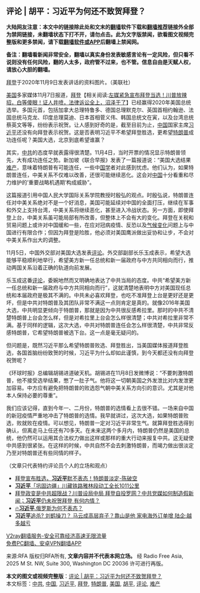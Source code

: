  <h2>评论 | 胡平：习近平为何还不致贺拜登？</h2> <p class="notice"><b>大陆网友注意：本文中的链接除此处和文末的<a href="https://github.com/bannedbook/fanqiang" >翻墙</a>软件下载和<a href="https://github.com/killgcd/justmysocks/blob/master/README.md">翻墙推荐</a>链接外全部为禁网链接，未翻墙状态下打不开，请勿点击。此为文字版禁闻，欲看图文视频完整版和更多禁闻，请下载<a href="https://github.com/bannedbook/fanqiang">翻墙软件或APP</a>后翻墙上禁闻网。</p><p>备注：翻墙看新闻非常安全，翻墙以真实身份发表敏感言论有一定风险，但只看不说则没有任何风险，翻的人太多，政府管不过来，也不管。信息自由是天赋人权，请放心大胆的翻墙。</b></p>  <div class="entry"> <p><a href="https://www.bannedbook.org/bnews/tag/%e6%8b%9c%e7%99%bb/" class="st_tag internal_tag" rel="tag" title="标签 拜登 下的日志">拜登</a>于2020年11月9日发表讲话的资料图片。（美联社）</p> <p><a href="https://www.bannedbook.org/bnews/tag/%e7%be%8e%e5%9b%bd/" class="st_tag internal_tag" rel="tag" title="标签 美国 下的日志">美国</a>多家媒体11月7日报道，<span class='wp_keywordlink'><a href="https://www.bannedbook.org/bnews/comments/20201018/1415809.html" title="“硬盘门”再爆：拿中共华信10％股的“大人物”正是拜登" target="_blank">拜登</a></span>【相关阅读:<a href='https://www.bannedbook.org/bnews/bannedvideo/20201108/1427782.html' target='_blank'>左媒紧急宣布拜登当选！川普放辣招，白等傻眼！证人井喷，法律诉讼全上，沼泽干了</a>】已经赢得2020年美国总统选举。多国元首，包括加拿大总理特鲁多、德国总理默克尔、英国首相约翰逊、法国总统马克龙、印度总理莫迪、日本首相菅义伟、韩国总统文在寅，以及台湾总统蔡英文等等，纷纷表示祝贺。让人感到好奇的是，截至目前为止，<span class='wp_keywordlink_affiliate'><a href="https://www.bannedbook.org/" title="中国" target="_blank">中国</a></span>国家主席<a href="https://www.bannedbook.org/bnews/tag/%e4%b9%a0%e8%bf%91%e5%b9%b3/" class="st_tag internal_tag" rel="tag" title="标签 习近平 下的日志">习近平</a>还没有向拜登表示祝贺。这是否表明习近平不希望拜登胜选，更希望<a href="https://www.bannedbook.org/bnews/tag/%e7%89%b9%e6%9c%97%e6%99%ae/" class="st_tag internal_tag" rel="tag" title="标签 特朗普 下的日志">特朗普</a>成功连任呢？美国大选，北京到底希望谁赢？</p>  <p>其实，<a href="https://www.bannedbook.org/bnews/tag/%e4%b8%ad%e5%85%b1/" class="st_tag internal_tag" rel="tag" title="标签 中共 下的日志">中共</a>的态度早就表露得很清楚。11月4日，当时开票的情况显示特朗普领先，大有成功连任之势。新加坡《联合早报》发表了一篇报道说：“美国大选结果<a href="https://www.bannedbook.org/bnews/tag/%e9%9a%be%e4%ba%a7/" class="st_tag internal_tag" rel="tag" title="标签 难产 下的日志">难产</a>，意味着特朗普有可能连任，一些中<span class='wp_keywordlink'><a href="https://www.bannedbook.org/forum24/" title="国学传统文化禁书" target="_blank">国学</a></span>者对此感到忧虑。他们认为，如果特朗普连任，中美关系不仅难以改善，还很可能继续恶化。这会对<a href="https://www.bannedbook.org/bnews/tag/%E4%B8%AD%E5%9B%BD/" class="st_tag internal_tag" rel="tag" title="标签 中国 下的日志">中国</a>十分看重和尽力维护的&#8217;重要战略机遇期’构成威胁”。</p> <p>这篇报道引用中国人民大学国际关系学院教授时殷弘的观点。时殷弘说，特朗普连任对中美关系绝对不是一个好消息，美国可能延续对中国的全面打压，继续在军事和外交上支持台湾，中美关系将继续恶化，甚至进入冷战状态。另一方面，即使拜登上台，中美关系虽可能局部有所改善，但整体上不会有大的变化。拜登在关税和贸易问题上或许对中国缓和一些，在应对冠病疫情、反恐以及<span class='wp_keywordlink'><a href="https://www.bannedbook.org/bnews/ssgc/20180904/993719.html" title="《魔鬼在统治着我们的世界(23)：环保主义(上)》" target="_blank">气候变化</a></span>问题上与中国进行有限合作；但因为拜登是险胜，他必须对美国鹰派做出妥协和让步，不会对中美关系作出大的调整。</p>  <p>11月5日，中国外交部对美国大选发表<span class='wp_keywordlink_affiliate'><a href="https://www.bannedbook.org/bnews/comments/" title="新闻评论" target="_blank">评论</a></span>。外交部副部长乐玉成表示，希望大选能够平稳顺利地举行，希望美方新一任总统和新一届政府与中方共同相向而行，推动两国关系沿着正确的轨道向前发展。</p> <p>乐玉成这番<a href="https://www.bannedbook.org/bnews/tag/%E8%AF%84%E8%AE%BA/" class="st_tag internal_tag" rel="tag" title="标签 评论 下的日志">评论</a>，委婉地然而又明确地表达了中共当局的态度。中共“希望美方新一任总统和新一届政府与中方共同相向而行”，这就清楚地表明中方对美国现任总统和本届政府是极其不满的。中共未必喜欢拜登，也吃不准拜登上台是更好还是更坏，但是中共对特朗普及其团队非常不满这一点则肯定是真的。就像2016年美国大选，中共明显更倾向于特朗普，那就是因为中共很反感希拉里。那时的中共不清楚特朗普上台会怎么样，但是对希拉里上台会怎么样很清楚；中共对希拉里非常不满。基于同样的逻辑，这次大选，中共对特朗普连任会怎么样很清楚，中共非常反感特朗普，它希望特朗普被选下台。这一点是毫无疑问的。</p>  <p>但问题是，既然习近平那么希望特朗普败选、拜登胜出，当美国媒体报道拜登胜选，各国首脑纷纷致贺的时候，习近平为什么却如此谨慎，到今天都还没有向拜登祝贺呢？</p> <p>《环球时报》总编辑胡锡进道破天机。胡锡进在11月8日发微博说：“不要刺激特朗普，他不接受选举结果，憋了一肚子气。他将这一切朝美国之外发泄比对内发泄更加容易。中方应有避免把特朗普的败选怨气朝中美关系方向引的意识。尤其是对他本人保持必要的尊重”。</p>  <p>我们应该记得，直到今年一、二月份，特朗普的选情看上去很不错。一场来自中国的新冠疫情严重地冲击了特朗普的选情。我早就讲过，这次大选，如果特朗普败选，败就败在疫情。可以想见，特朗普一定对习近平非常生气。就算拜登胜选得到确认，但离走马上任还有70多天。在未来这两个多月内，特朗普仍然是美国的总统，他仍然可以运用其合法权力做出这样或那样的重大行动来报复中共。这无疑使中共感到很紧张。在这样的时候，中共自然不会去刺激特朗普，而竭力做出很淡定乃至对特朗普还有些同情的样子。</p> <p>（文章只代表特约评论员个人的立场和观点）</p> <ul class='op-related-articles' title='相关阅读'> <li><a href='https://www.bannedbook.org/bnews/taiwannews/20201110/1428429.html' target='_blank'>拜登宣布胜选，<b>习近平</b>默不表态！特朗普淡定-陈破空</a></li> <li><a href='https://www.bannedbook.org/bnews/baitai/20201109/1428386.html' target='_blank'><b>习近平</b>「巩固边疆」川藏铁路雅林段动工全长1011公里</a></li> <li><a href='https://www.bannedbook.org/bnews/bannedvideo/20201109/1428349.html' target='_blank'>拜登政变是中共超限战？川普设局中局 拜登自投罗网？中共党媒如何制造假新闻；<b>习近平</b>仍未祝贺拜登 有何内情？</a></li> <li><a href='https://www.bannedbook.org/bnews/bannedvideo/20201109/1428346.html' target='_blank'>🔥<b>习近平</b>.俄罗斯为何不表态？</a></li> <li><a href='https://www.bannedbook.org/bnews/finance/20201109/1428317.html' target='_blank'><b>习近平</b>追杀? 刘鹤操刀？ 马云成高层弃子？靠山是他 家电海外订单增 陆企:越多越亏</a></li> </ul> <p class="texttj"> <a href="https://www.bannedbook.org/forum23/topic22702.html" target="_blank">V2ray翻墙服务-安全可靠经济高速无限流量</a><br/> <a href="https://github.com/bannedbook/fanqiang/wiki/%E7%A6%81%E9%97%BB%E7%BD%91%E5%AE%89%E5%8D%93%E7%BF%BB%E5%A2%99%E6%96%B0%E9%97%BBAPP" target="_blank">免费PC翻墙、安卓VPN翻墙APP</a></p><p>来源:RFA  版权归RFA所有, <strong>文章内容并不代表本网立场。</strong>  经 Radio Free Asia, 2025 M St. NW, Suite 300, Washington DC 20036 许可进行再版。</p><a name='sharetosocial'></a>       <div><b>本文的图文或视频完整版</b>：<a href='https://www.bannedbook.org/bnews/comments/20201110/1428469.html'>评论 | 胡平：习近平为何还不致贺拜登？</a></div>  </div><!--END ENTRY--> <div class="postfooter"> <div>本文标签：<a href="https://www.bannedbook.org/bnews/tag/%e4%b8%ad%e5%85%b1/" rel="tag">中共</a>, <a href="https://www.bannedbook.org/bnews/tag/%E4%B8%AD%E5%9B%BD/" rel="tag">中国</a>, <a href="https://www.bannedbook.org/bnews/tag/%e4%b9%a0%e8%bf%91%e5%b9%b3/" rel="tag">习近平</a>, <a href="https://www.bannedbook.org/bnews/tag/%e6%8b%9c%e7%99%bb/" rel="tag">拜登</a>, <a href="https://www.bannedbook.org/bnews/tag/%e7%89%b9%e6%9c%97%e6%99%ae/" rel="tag">特朗普</a>, <a href="https://www.bannedbook.org/bnews/tag/%e7%be%8e%e5%9b%bd/" rel="tag">美国</a>, <a href="https://www.bannedbook.org/bnews/tag/%e8%83%a1%e5%b9%b3/" rel="tag">胡平</a>, <a href="https://www.bannedbook.org/bnews/tag/%E8%AF%84%E8%AE%BA/" rel="tag">评论</a>, <a href="https://www.bannedbook.org/bnews/tag/%e9%9a%be%e4%ba%a7/" rel="tag">难产</a></div>  </div><!--END POSTFOOTER--> 
